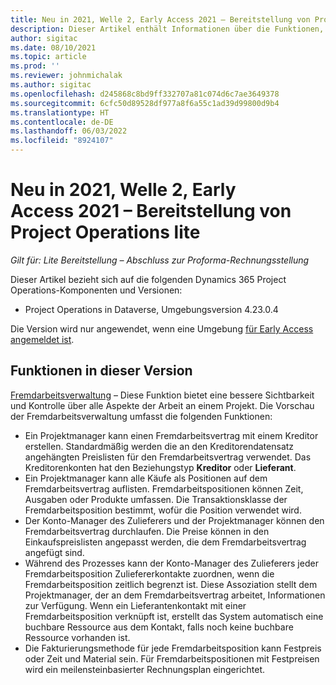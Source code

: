 ```yaml
---
title: Neu in 2021, Welle 2, Early Access 2021 – Bereitstellung von Project Operations lite
description: Dieser Artikel enthält Informationen über die Funktionen, die in der 2021 Wave 2 Early Access-Version von Project Operations Lite-Bereitstellung verfügbar sind.
author: sigitac
ms.date: 08/10/2021
ms.topic: article
ms.prod: ''
ms.reviewer: johnmichalak
ms.author: sigitac
ms.openlocfilehash: d245868c8bd9ff332707a81c074d6c7ae3649378
ms.sourcegitcommit: 6cfc50d89528df977a8f6a55c1ad39d99800d9b4
ms.translationtype: HT
ms.contentlocale: de-DE
ms.lasthandoff: 06/03/2022
ms.locfileid: "8924107"
---
```

# <a name="whats-new-2021-wave-2-early-access---project-operations-lite-deployment"></a>Neu in 2021, Welle 2, Early Access 2021 – Bereitstellung von Project Operations lite

_Gilt für: Lite Bereitstellung – Abschluss zur Proforma-Rechnungsstellung_

Dieser Artikel bezieht sich auf die folgenden Dynamics 365 Project Operations-Komponenten und Versionen:

  - Project Operations in Dataverse, Umgebungsversion 4.23.0.4

Die Version wird nur angewendet, wenn eine Umgebung [für Early Access angemeldet ist](/power-platform/admin/opt-in-early-access-updates#how-to-enable-early-access-updates).

## <a name="features-included-in-this-release"></a>Funktionen in dieser Version

[Fremdarbeitsverwaltung](/dynamics365/project-operations/pro/subcontracting/managing-subcontracts-overview) – Diese Funktion bietet eine bessere Sichtbarkeit und Kontrolle über alle Aspekte der Arbeit an einem Projekt. Die Vorschau der Fremdarbeitsverwaltung umfasst die folgenden Funktionen:

  - Ein Projektmanager kann einen Fremdarbeitsvertrag mit einem Kreditor erstellen. Standardmäßig werden die an den Kreditorendatensatz angehängten Preislisten für den Fremdarbeitsvertrag verwendet. Das Kreditorenkonten hat den Beziehungstyp **Kreditor** oder **Lieferant**.
  - Ein Projektmanager kann alle Käufe als Positionen auf dem Fremdarbeitsvertrag auflisten. Fremdarbeitspositionen können Zeit, Ausgaben oder Produkte umfassen. Die Transaktionsklasse der Fremdarbeitsposition bestimmt, wofür die Position verwendet wird.
  - Der Konto-Manager des Zulieferers und der Projektmanager können den Fremdarbeitsvertrag durchlaufen. Die Preise können in den Einkaufspreislisten angepasst werden, die dem Fremdarbeitsvertrag angefügt sind.
  - Während des Prozesses kann der Konto-Manager des Zulieferers jeder Fremdarbeitsposition Zuliefererkontakte zuordnen, wenn die Fremdarbeitsposition zeitlich begrenzt ist. Diese Assoziation stellt dem Projektmanager, der an dem Fremdarbeitsvertrag arbeitet, Informationen zur Verfügung. Wenn ein Lieferantenkontakt mit einer Fremdarbeitsposition verknüpft ist, erstellt das System automatisch eine buchbare Ressource aus dem Kontakt, falls noch keine buchbare Ressource vorhanden ist.
  - Die Fakturierungsmethode für jede Fremdarbeitsposition kann Festpreis oder Zeit und Material sein. Für Fremdarbeitspositionen mit Festpreisen wird ein meilensteinbasierter Rechnungsplan eingerichtet.
